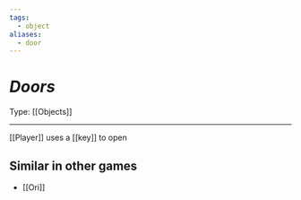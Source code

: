 ```yaml
---
tags:
  - object
aliases:
  - door
---
```

# _Doors_

Type: [[Objects]]

----


[[Player]] uses a [[key]] to open

## Similar in other games

* [[Ori]]